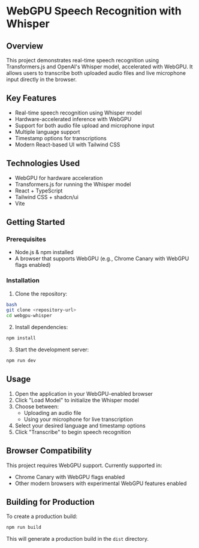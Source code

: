 # WebGPU Speech Recognition with Whisper

## Overview

This project demonstrates real-time speech recognition using Transformers.js and OpenAI's Whisper model, accelerated with WebGPU. It allows users to transcribe both uploaded audio files and live microphone input directly in the browser.

## Key Features

- Real-time speech recognition using Whisper model
- Hardware-accelerated inference with WebGPU
- Support for both audio file upload and microphone input
- Multiple language support
- Timestamp options for transcriptions
- Modern React-based UI with Tailwind CSS

## Technologies Used

- WebGPU for hardware acceleration
- Transformers.js for running the Whisper model
- React + TypeScript
- Tailwind CSS + shadcn/ui
- Vite

## Getting Started

### Prerequisites

- Node.js & npm installed
- A browser that supports WebGPU (e.g., Chrome Canary with WebGPU flags enabled)

### Installation

1. Clone the repository:

```bash
bash
git clone <repository-url>
cd webgpu-whisper
```

2. Install dependencies:

```bash
npm install
```

3. Start the development server:

```bash
npm run dev
```

## Usage

1. Open the application in your WebGPU-enabled browser
2. Click "Load Model" to initialize the Whisper model
3. Choose between:
   - Uploading an audio file
   - Using your microphone for live transcription
4. Select your desired language and timestamp options
5. Click "Transcribe" to begin speech recognition

## Browser Compatibility

This project requires WebGPU support. Currently supported in:

- Chrome Canary with WebGPU flags enabled
- Other modern browsers with experimental WebGPU features enabled

## Building for Production

To create a production build:

```bash
npm run build
```

This will generate a production build in the `dist` directory.
